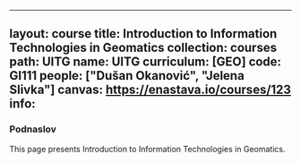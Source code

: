 
---
layout: course
title: Introduction to Information Technologies in Geomatics
collection: courses
path: UITG
name: UITG
curriculum: [GEO]
code: GI111
people: ["Dušan Okanović", "Jelena Slivka"]
canvas: https://enastava.io/courses/123
info:
---


### Podnaslov

This page presents Introduction to Information Technologies in Geomatics.
